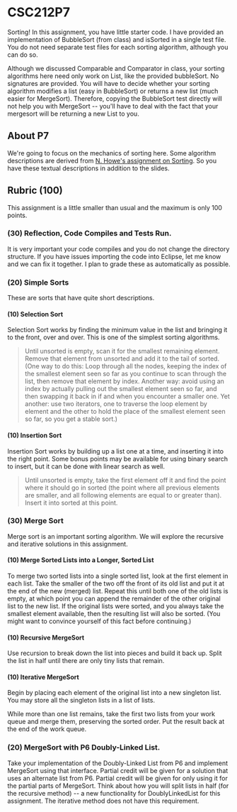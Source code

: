 # CSC212P7

Sorting! In this assignment, you have little starter code. I have provided an implementation of BubbleSort (from class) and isSorted in a single test file. You do not need separate test files for each sorting algorithm, although you can do so.

Although we discussed Comparable and Comparator in class, your sorting algorithms here need only work on List<Integer>, like the provided bubbleSort. No signatures are provided. You will have to decide whether your sorting algorithm modifies a list (easy in BubbleSort) or returns a new list (much easier for MergeSort). Therefore, copying the BubbleSort test directly will not help you with MergeSort -- you'll have to deal with the fact that your mergesort will be returning a new List to you.

## About P7

We're going to focus on the mechanics of sorting here.
Some algorithm descriptions are derived from [N. Howe's assignment on Sorting](http://www.cs.smith.edu/~nhowe/teaching/csc212/Assignments/sorting.php). So you have these textual descriptions in addition to the slides.

## Rubric (100)

This assignment is a little smaller than usual and the maximum is only 100 points.

### (30) Reflection, Code Compiles and Tests Run.

It is very important your code compiles and you do not change the directory structure. If you have issues importing the code into Eclipse, let me know and we can fix it together. I plan to grade these as automatically as possible.


### (20) Simple Sorts

These are sorts that have quite short descriptions.

#### (10) Selection Sort

Selection Sort works by finding the minimum value in the list and bringing it to the front, over and over. This is one of the simplest sorting algorithms.

> Until unsorted is empty, scan it for the smallest remaining element. Remove that element from unsorted and add it to the tail of sorted. (One way to do this: Loop through all the nodes, keeping the index of the smallest element seen so far as you continue to scan through the list, then remove that element by index. Another way: avoid using an index by actually pulling out the smallest element seen so far, and then swapping it back in if and when you encounter a smaller one. Yet another: use two iterators, one to traverse the loop element by element and the other to hold the place of the smallest element seen so far, so you get a stable sort.)

#### (10) Insertion Sort

Insertion Sort works by building up a list one at a time, and inserting it into the right point. Some bonus points may be available for using binary search to insert, but it can be done with linear search as well. 

> Until unsorted is empty, take the first element off it and find the point where it should go in sorted (the point where all previous elements are smaller, and all following elements are equal to or greater than). Insert it into sorted at this point.


### (30) Merge Sort

Merge sort is an important sorting algorithm. We will explore the recursive and iterative solutions in this assignment.

#### (10) Merge Sorted Lists into a Longer, Sorted List

To merge two sorted lists into a single sorted list, look at the first element in each list. Take the smaller of the two off the front of its old list and put it at the end of the new (merged) list. Repeat this until both one of the old lists is empty, at which point you can append the remainder of the other original list to the new list. If the original lists were sorted, and you always take the smallest element available, then the resulting list will also be sorted. (You might want to convince yourself of this fact before continuing.)

#### (10) Recursive MergeSort

Use recursion to break down the list into pieces and build it back up. Split the list in half until there are only tiny lists that remain.

#### (10) Iterative MergeSort

Begin by placing each element of the original list into a new singleton list. You may store all the singleton lists in a list of lists.

While more than one list remains, take the first two lists from your work queue and merge them, preserving the sorted order. Put the result back at the end of the work queue.

### (20) MergeSort with P6 Doubly-Linked List.

Take your implementation of the Doubly-Linked List from P6 and implement MergeSort using that interface. Partial credit will be given for a solution that uses an alternate list from P6. Partial credit will be given for only using it for the partial parts of MergeSort. Think about how you will split lists in half (for the recursive method) -- a new functionality for DoublyLinkedList for this assignment. The iterative method does not have this requirement.
